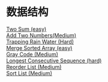 # 数据结构

<a href="src/1-500/1">Two Sum (easy)</a>  <br>
<a href="src/1-500/002">Add Two Numbers(Medium)</a>  <br>
<a href="src/1-500/42">Trapping Rain Water (Hard)</a>  <br>
<a href="src/1-500/88">Merge Sorted Array (easy)</a>  <br>
<a href="src/1-500/89">Gray Code (Medium)</a>  <br>
<a href="src/1-500/128">Longest Consecutive Sequence (hard)</a>  <br>
<a href="src/1-500/143">Reorder List (Medium)</a>  <br>
<a href="src/1-500/143">Sort List (Medium)</a>  <br>
